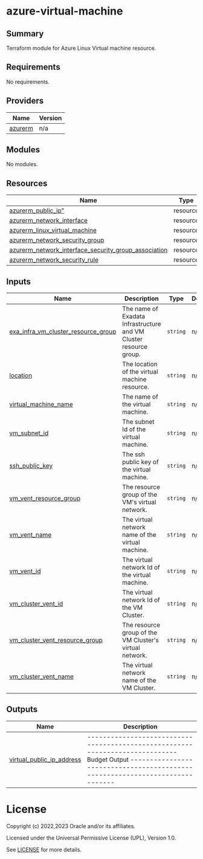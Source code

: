 # azure-virtual-machine
## Summary

Terraform module for Azure Linux Virtual machine resource.


<!-- BEGIN_TF_DOCS -->
## Requirements

No requirements.

## Providers

| Name                                                        | Version |
|-------------------------------------------------------------|---------|
| <a name="provider_azurerm"></a> [azurerm](#provider\_azurerm) | n/a |

## Modules

No modules.

## Resources

| Name                                                                                                            | Type |
|-----------------------------------------------------------------------------------------------------------------|------|
| [azurerm_public_ip"](https://registry.terraform.io/providers/hashicorp/azurerm/latest/docs/resources/azurerm_public_ip) | resource |
| [azurerm_network_interface](https://registry.terraform.io/providers/hashicorp/azurerm/latest/docs/resources/azurerm_network_interface)          | resource |
| [azurerm_linux_virtual_machine](https://registry.terraform.io/providers/hashicorp/azurerm/latest/docs/resources/azurerm_linux_virtual_machine)          | resource |
| [azurerm_network_security_group](https://registry.terraform.io/providers/hashicorp/azurerm/latest/docs/resources/azurerm_network_security_group)          | resource |
| [azurerm_network_interface_security_group_association](https://registry.terraform.io/providers/hashicorp/azurerm/latest/docs/resources/azurerm_network_interface_security_group_association)          | resource |
| [azurerm_network_security_rule](https://registry.terraform.io/providers/hashicorp/azurerm/latest/docs/resources/azurerm_network_security_rule)          | resource |

## Inputs

| Name                                                                                                                                            | Description                                                                                                         | Type | Default | Required |
|-------------------------------------------------------------------------------------------------------------------------------------------------|---------------------------------------------------------------------------------------------------------------------|------|---------|:--------:|
| <a name="exa_infra_vm_cluster_resource_group"></a> [exa\_infra\_vm\_cluster\_resource\_group](#input\_exa\_infra\_vm\_cluster\_resource\_group) | The name of Exadata Infrastructure and VM Cluster resource group.                                                                                    | `string` | n/a | yes |
| <a name="location"></a> [location](#input\_location)                                                                                            | The location of the virtual machine resource.                                                                              | `string` | n/a | yes |
| <a name="virtual_machine_name"></a> [virtual\_machine\_name](#input\_virtual\_machine\_name)                                                    | The name of the virtual machine.                                                                                    | `string` | n/a | yes |
| <a name="vm_subnet_id"></a> [vm\_subnet\_id](#input\_vm\_subnet\_id)                                                                            | The subnet Id of the virtual machine.                                                                                     | `string` | n/a | yes |
| <a name="ssh_public_key"></a> [ssh\_public\_key](#input\_ssh\_public\_key)                                                                      | The ssh public key of the virtual machine.                                                                                     | `string` | n/a | yes |
| <a name="vm_vnet_resource_group"></a> [vm\_vent\_resource\_group](#input\_vm\_vent\_resource\_group)                                            | The resource group of the VM's virtual network.                                                                                     | `string` | n/a | yes |
| <a name="vm_vnet_name"></a> [vm\_vent\_name](#input\_vm\_vent\_name)                                                                            | The virtual network name of the virtual machine.                                                                                     | `string` | n/a | yes |
| <a name="vm_vnet_id"></a> [vm\_vent\_id](#input\_vm\_vent\_id)                                                                                  | The virtual network Id of the virtual machine.                                                                                     | `string` | n/a | yes |
| <a name="vm_cluster_vnet_id"></a> [vm\_cluster\_vent\_id](#input\_vm\_cluster\_vent\_id)                                                        | The virtual network Id of the VM Cluster.                                                                                     | `string` | n/a | yes |
| <a name="vm_cluster_vnet_resource_group"></a> [vm\_cluster\_vent\_resource\_group](#input\_vm\_cluster\_vent\_resource\_group)                  | The resource group of the VM Cluster's virtual network.                                                                                     | `string` | n/a | yes |
| <a name="vm_cluster_vnet_name"></a> [vm\_cluster\_vent\_name](#input\_vm\_cluster\_vent\_name)                                       | The virtual network name of the VM Cluster.                                                                                     | `string` | n/a | yes |


## Outputs

| Name                                                                                              | Description |
|---------------------------------------------------------------------------------------------------|-------------|
| <a name="vm_public_ip_address"></a> [virtual\_public\_ip\_address](#output\_virtual\_public\_ip\_address) | ----------------------------------------------------------------------------- Budget Output ----------------------------------------------------------------------------- |


# License

Copyright (c) 2022,2023 Oracle and/or its affiliates.

Licensed under the Universal Permissive License (UPL), Version 1.0.

See [LICENSE](../../LICENSE) for more details.
